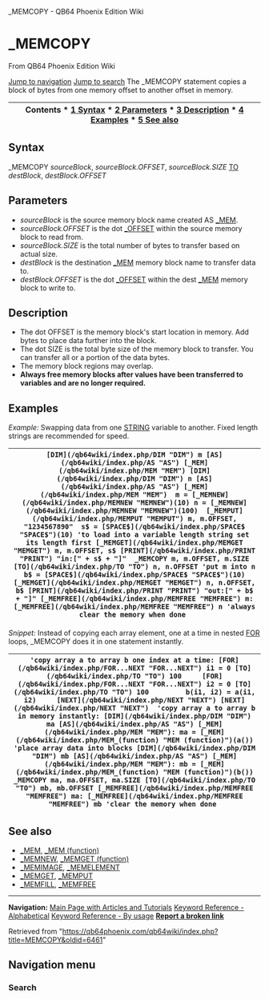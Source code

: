 


\_MEMCOPY - QB64 Phoenix Edition Wiki








# \_MEMCOPY



From QB64 Phoenix Edition Wiki



[Jump to navigation](#mw-head)
[Jump to search](#searchInput)
The \_MEMCOPY statement copies a block of bytes from one memory offset to another offset in memory.


  






| Contents * [1 Syntax](#Syntax) * [2 Parameters](#Parameters) * [3 Description](#Description) * [4 Examples](#Examples) * [5 See also](#See_also) |
| --- |


## Syntax


\_MEMCOPY *sourceBlock*, *sourceBlock.OFFSET*, *sourceBlock.SIZE* [TO](/qb64wiki/index.php/TO "TO") *destBlock*, *destBlock.OFFSET*
  




## Parameters


* *sourceBlock* is the source memory block name created AS [\_MEM](/qb64wiki/index.php/MEM "MEM").
* *sourceBlock.OFFSET* is the dot [\_OFFSET](/qb64wiki/index.php/OFFSET "OFFSET") within the source memory block to read from.
* *sourceBlock.SIZE* is the total number of bytes to transfer based on actual size.
* *destBlock* is the destination [\_MEM](/qb64wiki/index.php/MEM "MEM") memory block name to transfer data to.
* *destBlock.OFFSET* is the dot [\_OFFSET](/qb64wiki/index.php/OFFSET "OFFSET") within the dest [\_MEM](/qb64wiki/index.php/MEM "MEM") memory block to write to.


  




## Description


* The dot OFFSET is the memory block's start location in memory. Add bytes to place data further into the block.
* The dot SIZE is the total byte size of the memory block to transfer. You can transfer all or a portion of the data bytes.
* The memory block regions may overlap.
* **Always free memory blocks after values have been transferred to variables and are no longer required.**


  




## Examples


*Example:* Swapping data from one [STRING](/qb64wiki/index.php/STRING "STRING") variable to another. Fixed length strings are recommended for speed.





| ``` [DIM](/qb64wiki/index.php/DIM "DIM") m [AS](/qb64wiki/index.php/AS "AS") [_MEM](/qb64wiki/index.php/MEM "MEM") [DIM](/qb64wiki/index.php/DIM "DIM") n [AS](/qb64wiki/index.php/AS "AS") [_MEM](/qb64wiki/index.php/MEM "MEM")  m = [_MEMNEW](/qb64wiki/index.php/MEMNEW "MEMNEW")(10) n = [_MEMNEW](/qb64wiki/index.php/MEMNEW "MEMNEW")(100)  [_MEMPUT](/qb64wiki/index.php/MEMPUT "MEMPUT") m, m.OFFSET, "1234567890"  s$ = [SPACE$](/qb64wiki/index.php/SPACE$ "SPACE$")(10) 'to load into a variable length string set its length first [_MEMGET](/qb64wiki/index.php/MEMGET "MEMGET") m, m.OFFSET, s$ [PRINT](/qb64wiki/index.php/PRINT "PRINT") "in:[" + s$ + "]"  _MEMCOPY m, m.OFFSET, m.SIZE [TO](/qb64wiki/index.php/TO "TO") n, n.OFFSET 'put m into n  b$ = [SPACE$](/qb64wiki/index.php/SPACE$ "SPACE$")(10) [_MEMGET](/qb64wiki/index.php/MEMGET "MEMGET") n, n.OFFSET, b$ [PRINT](/qb64wiki/index.php/PRINT "PRINT") "out:[" + b$ + "]" [_MEMFREE](/qb64wiki/index.php/MEMFREE "MEMFREE") m: [_MEMFREE](/qb64wiki/index.php/MEMFREE "MEMFREE") n 'always clear the memory when done  ``` |
| --- |


  

*Snippet:* Instead of copying each array element, one at a time in nested [FOR](/qb64wiki/index.php/FOR...NEXT "FOR...NEXT") loops, \_MEMCOPY does it in one statement instantly.





| ``` 'copy array a to array b one index at a time: [FOR](/qb64wiki/index.php/FOR...NEXT "FOR...NEXT") i1 = 0 [TO](/qb64wiki/index.php/TO "TO") 100     [FOR](/qb64wiki/index.php/FOR...NEXT "FOR...NEXT") i2 = 0 [TO](/qb64wiki/index.php/TO "TO") 100         b(i1, i2) = a(i1, i2)     [NEXT](/qb64wiki/index.php/NEXT "NEXT") [NEXT](/qb64wiki/index.php/NEXT "NEXT")  'copy array a to array b in memory instantly: [DIM](/qb64wiki/index.php/DIM "DIM") ma [AS](/qb64wiki/index.php/AS "AS") [_MEM](/qb64wiki/index.php/MEM "MEM"): ma = [_MEM](/qb64wiki/index.php/MEM_(function) "MEM (function)")(a()) 'place array data into blocks [DIM](/qb64wiki/index.php/DIM "DIM") mb [AS](/qb64wiki/index.php/AS "AS") [_MEM](/qb64wiki/index.php/MEM "MEM"): mb = [_MEM](/qb64wiki/index.php/MEM_(function) "MEM (function)")(b()) _MEMCOPY ma, ma.OFFSET, ma.SIZE [TO](/qb64wiki/index.php/TO "TO") mb, mb.OFFSET [_MEMFREE](/qb64wiki/index.php/MEMFREE "MEMFREE") ma: [_MEMFREE](/qb64wiki/index.php/MEMFREE "MEMFREE") mb 'clear the memory when done  ``` |
| --- |


  




## See also


* [\_MEM](/qb64wiki/index.php/MEM "MEM"), [\_MEM (function)](/qb64wiki/index.php/MEM_(function) "MEM (function)")
* [\_MEMNEW](/qb64wiki/index.php/MEMNEW "MEMNEW"), [\_MEMGET (function)](/qb64wiki/index.php/MEMGET_(function) "MEMGET (function)")
* [\_MEMIMAGE](/qb64wiki/index.php/MEMIMAGE "MEMIMAGE"), [\_MEMELEMENT](/qb64wiki/index.php/MEMELEMENT "MEMELEMENT")
* [\_MEMGET](/qb64wiki/index.php/MEMGET "MEMGET"), [\_MEMPUT](/qb64wiki/index.php/MEMPUT "MEMPUT")
* [\_MEMFILL](/qb64wiki/index.php/MEMFILL "MEMFILL"), [\_MEMFREE](/qb64wiki/index.php/MEMFREE "MEMFREE")


  






---


**Navigation:**
[Main Page with Articles and Tutorials](/qb64wiki/index.php/Main_Page "Main Page")
[Keyword Reference - Alphabetical](/qb64wiki/index.php/Keyword_Reference_-_Alphabetical "Keyword Reference - Alphabetical")
[Keyword Reference - By usage](/qb64wiki/index.php/Keyword_Reference_-_By_usage "Keyword Reference - By usage")
**[Report a broken link](https://qb64phoenix.com/forum/showthread.php?tid=2800)**  





Retrieved from "<https://qb64phoenix.com/qb64wiki/index.php?title=MEMCOPY&oldid=6461>"




## Navigation menu








### Search





















